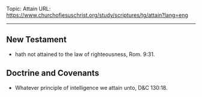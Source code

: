 Topic: Attain
URL: https://www.churchofjesuschrist.org/study/scriptures/tg/attain?lang=eng

---

## New Testament

- hath not attained to the law of righteousness, Rom. 9:31.

## Doctrine and Covenants

- Whatever principle of intelligence we attain unto, D&C 130:18.

